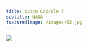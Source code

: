 ```yaml
---
title: Space Capsule 5
subtitle: NASA
featuredImage: /images/02.jpg
---
```


<div class="row">
  <div class="col-12">
    <img src="/images/01.jpg">
  </div>
</div>
